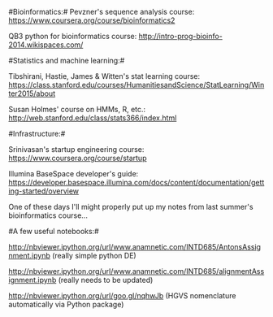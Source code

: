 #Bioinformatics:#
Pevzner's sequence analysis course: https://www.coursera.org/course/bioinformatics2

QB3 python for bioinformatics course: http://intro-prog-bioinfo-2014.wikispaces.com/



#Statistics and machine learning:#

Tibshirani, Hastie, James & Witten's stat learning course: https://class.stanford.edu/courses/HumanitiesandScience/StatLearning/Winter2015/about

Susan Holmes' course on HMMs, R, etc.: http://web.stanford.edu/class/stats366/index.html



#Infrastructure:#

Srinivasan's startup engineering course: https://www.coursera.org/course/startup

Illumina BaseSpace developer's guide: https://developer.basespace.illumina.com/docs/content/documentation/getting-started/overview

One of these days I'll might properly put up my notes from last summer's bioinformatics course... 



#A few useful notebooks:#

http://nbviewer.ipython.org/url/www.anamnetic.com/INTD685/AntonsAssignment.ipynb (really simple python DE)

http://nbviewer.ipython.org/url/www.anamnetic.com/INTD685/alignmentAssignment.ipynb (really needs to be updated)

http://nbviewer.ipython.org/url/goo.gl/nqhwJb (HGVS nomenclature automatically via Python package)
